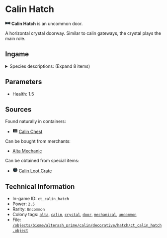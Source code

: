 # Calin Hatch

<img src="https://raw.githubusercontent.com/Ceterai/Enternia/main/objects/biome/alterash_prime/calin/decorative/hatch/icon.png" alt="Calin Hatch icon" loading="lazy" height=16px width="auto" /> **Calin Hatch** is an uncommon door.

A horizontal crystal doorway. Similar to calin gateways, the crystal plays the main role.

## Ingame

<details><summary>Species descriptions: (Expand 8 items)</summary>

- Alta: Not many places that use calin style have the need for hatches, yet they still prove themselves useful.
- Apex: A hatch with a crystal in it.
- Avian: Surely it's a nice hatch.
- Floran: Floran see door. Floran come in.
- Glitch: Calm. A firm horizontal door.
- Human: A crystal hatch.
- Hylotl: That a wonderful door!
- Novakid: A horizontal doorway. Watch your steps!

</details>

## Parameters

- Health: 1.5

## Sources

Found naturally in containers:

- <img src="https://raw.githubusercontent.com/Ceterai/Enternia/main/objects/biome/alterash_prime/calin/decorative/chest/icon.png" alt="Calin Chest icon" loading="lazy" height=16px width="auto" /> [Calin Chest](https://ceterai.github.io/MyEnternia/Wiki/CalinChest)

Can be bought from merchants:

- [Alta Mechanic](https://ceterai.github.io/MyEnternia/Wiki/AltaMechanic)

Can be obtained from special items:

- <img src="https://raw.githubusercontent.com/Ceterai/Enternia/main/items/active/alta/loot/biome/ct_calin_loot.png" alt="Calin Loot Crate icon" loading="lazy" height=16px width="auto" /> [Calin Loot Crate](https://ceterai.github.io/MyEnternia/Wiki/CalinLootCrate)

## Technical Information

- In-game ID: `ct_calin_hatch`
- Power: `2.5`
- Rarity: `Uncommon`
- Colony tags: [`alta`](https://ceterai.github.io/MyEnternia/Wiki/Tags/Alta), [`calin`](https://ceterai.github.io/MyEnternia/Wiki/Tags/Calin), [`crystal`](https://ceterai.github.io/MyEnternia/Wiki/Tags/Crystal), [`door`](https://ceterai.github.io/MyEnternia/Wiki/Tags/Door), [`mechanical`](https://ceterai.github.io/MyEnternia/Wiki/Tags/Mechanical), [`uncommon`](https://ceterai.github.io/MyEnternia/Wiki/Tags/Uncommon)
- File: [`/objects/biome/alterash_prime/calin/decorative/hatch/ct_calin_hatch.object`](https://github.com/Ceterai/Enternia/blob/main/objects/biome/alterash_prime/calin/decorative/hatch/ct_calin_hatch.object)
